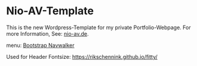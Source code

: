 # Nio-AV-Template

This is the new Wordpress-Template for my private Portfolio-Webpage.
For more Information, See: <a href="//www.nio-av.de/?utm_source=github&utm_medium=social&utm_campaign=Personal-Timeline">nio-av.de</a>.

menu: <a href="//github.com/twittem/wp-bootstrap-navwalker">Bootstrap Navwalker</a>

Used for Header Fontsize:
https://rikschennink.github.io/fitty/
